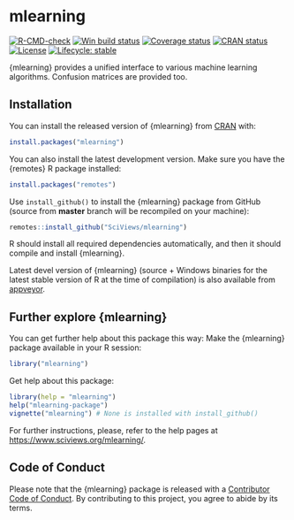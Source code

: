 # mlearning

<!-- badges: start -->

[![R-CMD-check](https://github.com/SciViews/mlearning/workflows/R-CMD-check/badge.svg)](https://github.com/SciViews/mlearning/actions) [![Win build status](https://ci.appveyor.com/api/projects/status/github/SciViews/mlearning?branch=master&svg=true)](https://ci.appveyor.com/project/phgrosjean/mlearning) [![Coverage status](https://img.shields.io/codecov/c/github/SciViews/mlearning/master.svg)](https://codecov.io/github/SciViews/mlearning?branch=master) [![CRAN status](https://www.r-pkg.org/badges/version/mlearning)](https://cran.r-project.org/package=mlearning) [![License](https://img.shields.io/badge/license-GPL-blue.svg)](https://www.gnu.org/licenses/gpl-2.0.html) [![Lifecycle: stable](https://img.shields.io/badge/lifecycle-stable-brightgreen.svg)](https://www.tidyverse.org/lifecycle/#stable)

<!-- badges: end -->

{mlearning} provides a unified interface to various machine learning algorithms. Confusion matrices are provided too.

## Installation

You can install the released version of {mlearning} from [CRAN](https://CRAN.R-project.org) with:

``` r
install.packages("mlearning")
```

You can also install the latest development version. Make sure you have the {remotes} R package installed:

``` r
install.packages("remotes")
```

Use `install_github()` to install the {mlearning} package from GitHub (source from **master** branch will be recompiled on your machine):

``` r
remotes::install_github("SciViews/mlearning")
```

R should install all required dependencies automatically, and then it should compile and install {mlearning}.

Latest devel version of {mlearning} (source + Windows binaries for the latest stable version of R at the time of compilation) is also available from [appveyor](https://ci.appveyor.com/project/phgrosjean/mlearning/build/artifacts).

## Further explore {mlearning}

You can get further help about this package this way: Make the {mlearning} package available in your R session:

``` r
library("mlearning")
```

Get help about this package:

``` r
library(help = "mlearning")
help("mlearning-package")
vignette("mlearning") # None is installed with install_github()
```

For further instructions, please, refer to the help pages at <https://www.sciviews.org/mlearning/>.

## Code of Conduct

Please note that the {mlearning} package is released with a [Contributor Code of Conduct](https://contributor-covenant.org/version/2/0/CODE_OF_CONDUCT.html). By contributing to this project, you agree to abide by its terms.
